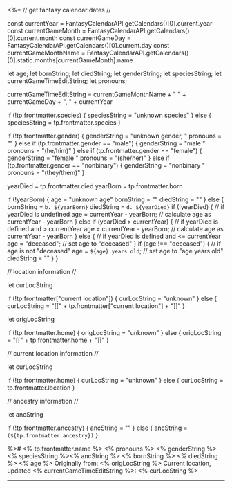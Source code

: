 <%* 
// get fantasy calendar dates //

const currentYear =  FantasyCalendarAPI.getCalendars()[0].current.year
const currentGameMonth = FantasyCalendarAPI.getCalendars()[0].current.month
const currentGameDay = FantasyCalendarAPI.getCalendars()[0].current.day
const currentGameMonthName = FantasyCalendarAPI.getCalendars()[0].static.months[currentGameMonth].name

let age;
let bornString;
let diedString;
let genderString;
let speciesString;
let currentGameTimeEditString;
let pronouns;

currentGameTimeEditString = currentGameMonthName + " " + currentGameDay + ", " + currentYear

if (!tp.frontmatter.species) {
  speciesString = "unknown species"
} else {
  speciesString = tp.frontmatter.species
}

if (!tp.frontmatter.gender) {
  genderString = "unknown gender, "
  pronouns = ""
} else if (tp.frontmatter.gender == "male") {
  genderString = "male "
  pronouns = "(he/him)"
} else if (tp.frontmatter.gender == "female") {
  genderString = "female "
  pronouns = "(she/her)"
} else if (tp.frontmatter.gender == "nonbinary") {
  genderString = "nonbinary "
  pronouns = "(they/them)"
}

yearDied = tp.frontmatter.died
yearBorn = tp.frontmatter.born

if (!yearBorn) {
 age = "unknown age"
 bornString = ""
 diedString = ""
} else {
 bornString = `b. ${yearBorn}`
 diedString = `d. ${yearDied}`
 if (!yearDied) { // if yearDied is undefined
   age = currentYear - yearBorn; // calculate age as currentYear - yearBorn
 } else if (yearDied > currentYear) { // if yearDied is defined and > currentYear
   age = currentYear - yearBorn; // calculate age as currentYear - yearBorn
 } else { // if yearDied is defined and <= currentYear
   age = "deceased"; // set age to "deceased"
 }
 if (age !== "deceased") { // if age is not "deceased" 
   age = `${age} years old`; // set age to "age years old" 
   diedString = ""
 }
} 

// location information //

let curLocString

if (!tp.frontmatter["current location"]) {
  curLocString = "unknown"
} else {
  curLocString = "[[" + tp.frontmatter["current location"] + "]]"
}

let origLocString

if (!tp.frontmatter.home) {
  origLocString = "unknown"
} else {
  origLocString = "[[" + tp.frontmatter.home + "]]"
}

// current location information //

let curLocString

if (!tp.frontmatter.home) {
  curLocString = "unknown"
} else {
  curLocString = tp.frontmatter.location
}

// ancestry information //

let ancString

if (!tp.frontmatter.ancestry) {
  ancString = ""
} else {
  ancString = ` (${tp.frontmatter.ancestry})`
}

%># <% tp.frontmatter.name %>
<% pronouns %>
<% genderString %><% speciesString %><% ancString %>
<% bornString %> <% diedString %>
<% age %>
Originally from: <% origLocString %>
Current location, updated <% currentGameTimeEditString %>: <% curLocString %>

---
